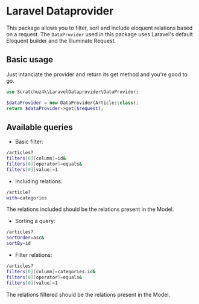 # Laravel Dataprovider

This package allows you to filter, sort and include eloquent relations based on a request. The `DataProvider` used in this package uses Laravel's default Eloquent builder and the Illuminate Request.

## Basic usage

Just intanciate the provider and return its get method and you're good to go.

```php
use Scratchuz4k\LaravelDataprovider\DataProvider;

$dataProvider = new DataProvider(Article::class);
return $dataProvider->get($request);
```

## Available queries

- Basic filter:

```sh
/articles?
filters[0][column]=id&
filters[0][operator]=equals&
filters[0][value]=1
```

- Including relations:

```sh
/article?
with=categories
```

The relations included should be the relations present in the Model.

- Sorting a query:

```sh
/articles?
sortOrder=asc&
sortBy=id
```

- Filter relations:

```sh
/articles?
filters[0][column]=categories.id&
filters[0][operator]=equals&
filters[0][value]=1
```
The relations filtered should be the relations present in the Model.
